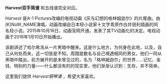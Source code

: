 

**Harvest双手简谱** 和五线谱完全对应。

_Harvest_ 是A-1
Pictures改编的电视动画《灰与幻想的格林姆迦尔》的片尾曲。由(K)NoW_NAME演唱。动画改编自日本轻小说家十文字青原作白井锐利插画的同名轻小说。2015年10月16日，动画官网开通，发表了其TV动画化的决定。电视动画于2016年1月10日开始播出。

该剧讲述了哈尔希洛从一片黑暗中醒来。这是什么地方，为何身在此地，以及，自己从何处而来，这一切皆是不知。周围是数名与自己境遇相同的男女。他们一同从黑暗中踏出，前方展开的是未曾见过的，名为「格林姆迦尔」的世界……记忆、金钱、特别的力量——什么都没有的的现实里，他们渐渐认识到：生存，并不简单。

这里我们提供 _Harvest钢琴谱_ ，希望大家喜欢。

